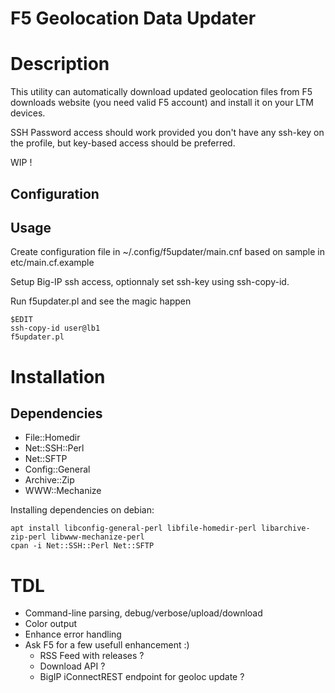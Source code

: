 F5 Geolocation Data Updater
===========================

# Description

This utility can automatically download updated geolocation files from F5 downloads website (you need valid F5 account) and install it on your LTM devices.

SSH Password access should work provided you don't have any ssh-key on the profile, but key-based access should be preferred.

WIP !

## Configuration

## Usage

Create configuration file in ~/.config/f5updater/main.cnf based on sample in etc/main.cf.example

Setup Big-IP ssh access, optionnaly set ssh-key using ssh-copy-id.

Run f5updater.pl and see the magic happen
```
$EDIT
ssh-copy-id user@lb1
f5updater.pl
```

# Installation

## Dependencies

 * File::Homedir
 * Net::SSH::Perl
 * Net::SFTP
 * Config::General
 * Archive::Zip
 * WWW::Mechanize

Installing dependencies on debian:

``` shell
apt install libconfig-general-perl libfile-homedir-perl libarchive-zip-perl libwww-mechanize-perl
cpan -i Net::SSH::Perl Net::SFTP
```

# TDL

 * Command-line parsing, debug/verbose/upload/download
 * Color output
 * Enhance error handling
 * Ask F5 for a few usefull enhancement :)
   * RSS Feed with releases ?
   * Download API ?
   * BigIP iConnectREST endpoint for geoloc update ?
